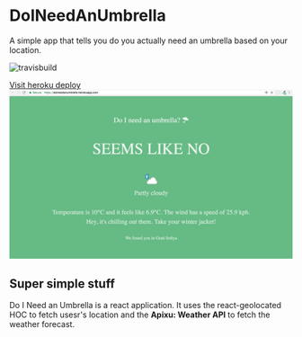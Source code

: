 # DoINeedAnUmbrella

A simple app that tells you do you actually need an umbrella based on your location. 

![travisbuild](https://travis-ci.org/Branimir123/DoINeedAnUmbrella.svg?branch=master)


[Visit heroku deploy](https://doineedanumbrella.herokuapp.com/)
![screenshot](screenshot/screen.png)

## Super simple stuff
Do I Need an Umbrella is a react application. It uses the react-geolocated HOC to fetch usesr's location and the **Apixu: Weather API** to fetch the weather forecast. 


